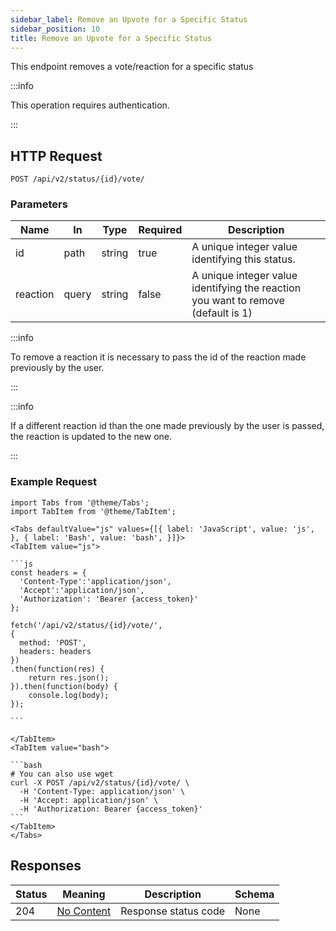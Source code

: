 ```yaml
---
sidebar_label: Remove an Upvote for a Specific Status
sidebar_position: 10
title: Remove an Upvote for a Specific Status
---
```


This endpoint removes a vote/reaction for a specific status

:::info

This operation requires authentication.

:::

## HTTP Request

`POST /api/v2/status/{id}/vote/`

### Parameters

| Name     | In    | Type   | Required | Description                                                                       |
|----------|-------|--------|----------|-----------------------------------------------------------------------------------|
| id       | path  | string | true     | A unique integer value identifying this status.                                   |
| reaction | query | string | false    | A unique integer value identifying the reaction you want to remove (default is 1) |

:::info

To remove a reaction it is necessary to pass the id of the reaction made previously by the user.

:::

:::info

If a different reaction id than the one made previously by the user is passed, the reaction is updated to the new one.

:::

### Example Request

````mdx-code-block
import Tabs from '@theme/Tabs';
import TabItem from '@theme/TabItem';

<Tabs defaultValue="js" values={[{ label: 'JavaScript', value: 'js', }, { label: 'Bash', value: 'bash', }]}>
<TabItem value="js">

```js
const headers = {
  'Content-Type':'application/json',
  'Accept':'application/json',
  'Authorization': 'Bearer {access_token}'
};

fetch('/api/v2/status/{id}/vote/',
{
  method: 'POST',
  headers: headers
})
.then(function(res) {
    return res.json();
}).then(function(body) {
    console.log(body);
});

```

</TabItem>
<TabItem value="bash">

```bash
# You can also use wget
curl -X POST /api/v2/status/{id}/vote/ \
  -H 'Content-Type: application/json' \
  -H 'Accept: application/json' \
  -H 'Authorization: Bearer {access_token}'
```
</TabItem>
</Tabs>
````

## Responses

| Status | Meaning                                                         | Description | Schema |
|--------|-----------------------------------------------------------------|-------------|--------|
| 204    | [No Content](https://tools.ietf.org/html/rfc7231#section-6.3.5) | Response status code        | None   |



